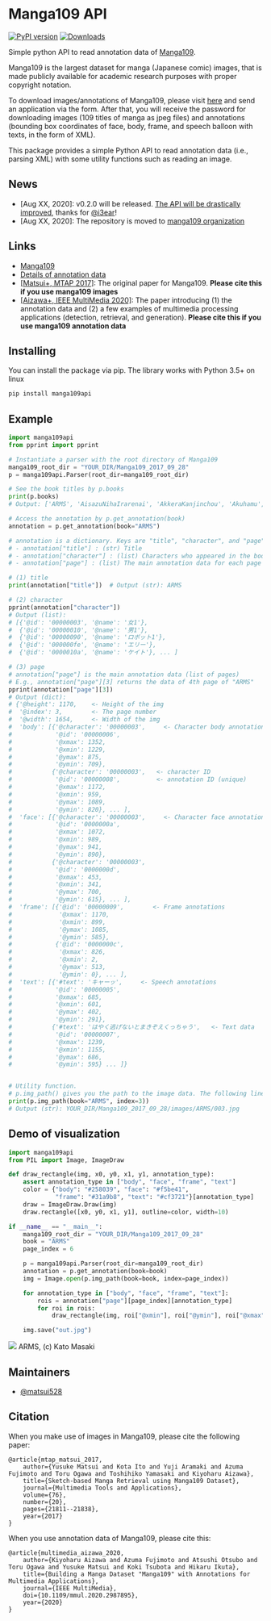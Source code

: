 # Manga109 API

[![PyPI version](https://badge.fury.io/py/manga109api.svg)](https://badge.fury.io/py/manga109api)
[![Downloads](https://pepy.tech/badge/manga109api)](https://pepy.tech/project/manga109api)

Simple python API to read annotation data of [Manga109](http://www.manga109.org/en/).

Manga109 is the largest dataset for manga (Japanese comic) images,
that is made publicly available for academic research purposes with proper copyright notation.

To download images/annotations of Manga109, please visit [here](http://www.manga109.org/en/download.html) and send an application via the form.
After that, you will receive the password for downloading images (109 titles of manga
as jpeg files)
and annotations (bounding box coordinates of face, body, frame, and speech balloon with texts,
in the form of XML).

This package provides a simple Python API to read annotation data (i.e., parsing XML)
with some utility functions such as reading an image.

## News
- [Aug XX, 2020]: v0.2.0 will be released. [The API will be drastically improved](https://github.com/matsui528/manga109api/pull/8), thanks for [@i3ear](https://github.com/i3ear)!
- [Aug XX, 2020]: The repository is moved to [manga109 organization](https://github.com/manga109)

## Links
- [Manga109](http://www.manga109.org/en/)
- [Details of annotation data](http://www.manga109.org/en/annotations.html)
- [[Matsui+, MTAP 2017]](https://link.springer.com/content/pdf/10.1007%2Fs11042-016-4020-z.pdf): The original paper for Manga109. **Please cite this if you use manga109 images**
- [[Aizawa+, IEEE MultiMedia 2020]](https://arxiv.org/abs/2005.04425): The paper introducing (1) the annotation data and (2) a few examples of multimedia processing applications (detection, retrieval, and generation). **Please cite this if you use manga109 annotation data**

## Installing
You can install the package via pip. The library works with Python 3.5+ on linux
```bash
pip install manga109api
```

## Example

```python
import manga109api
from pprint import pprint

# Instantiate a parser with the root directory of Manga109
manga109_root_dir = "YOUR_DIR/Manga109_2017_09_28"
p = manga109api.Parser(root_dir=manga109_root_dir)

# See the book titles by p.books 
print(p.books)
# Output: ['ARMS', 'AisazuNihaIrarenai', 'AkkeraKanjinchou', 'Akuhamu', ...

# Access the annotation by p.get_annotation(book)
annotation = p.get_annotation(book="ARMS")

# annotation is a dictionary. Keys are "title", "character", and "page":
# - annotation["title"] : (str) Title
# - annotation["character"] : (list) Characters who appeared in the book
# - annotation["page"] : (list) The main annotation data for each page

# (1) title
print(annotation["title"])  # Output (str): ARMS

# (2) character
pprint(annotation["character"])
# Output (list):
# [{'@id': '00000003', '@name': '女1'},
#  {'@id': '00000010', '@name': '男1'},
#  {'@id': '00000090', '@name': 'ロボット1'},
#  {'@id': '000000fe', '@name': 'エリー'},
#  {'@id': '0000010a', '@name': 'ケイト'}, ... ]

# (3) page
# annotation["page"] is the main annotation data (list of pages)
# E.g., annotation["page"][3] returns the data of 4th page of "ARMS"
pprint(annotation["page"][3])
# Output (dict):
# {'@height': 1170,    <- Height of the img
#  '@index': 3,        <- The page number
#  '@width': 1654,     <- Width of the img
#  'body': [{'@character': '00000003',     <- Character body annotations
#            '@id': '00000006',
#            '@xmax': 1352,
#            '@xmin': 1229,
#            '@ymax': 875,
#            '@ymin': 709},
#           {'@character': '00000003',   <- character ID
#            '@id': '00000008',          <- annotation ID (unique)
#            '@xmax': 1172,
#            '@xmin': 959,
#            '@ymax': 1089,
#            '@ymin': 820}, ... ],
#  'face': [{'@character': '00000003',     <- Character face annotations
#            '@id': '0000000a',
#            '@xmax': 1072,
#            '@xmin': 989,
#            '@ymax': 941,
#            '@ymin': 890},
#           {'@character': '00000003',
#            '@id': '0000000d',
#            '@xmax': 453,
#            '@xmin': 341,
#            '@ymax': 700,
#            '@ymin': 615}, ... ],
#  'frame': [{'@id': '00000009',        <- Frame annotations
#             '@xmax': 1170,
#             '@xmin': 899,
#             '@ymax': 1085,
#             '@ymin': 585},
#            {'@id': '0000000c',
#             '@xmax': 826,
#             '@xmin': 2,
#             '@ymax': 513,
#             '@ymin': 0}, ... ],
#  'text': [{'#text': 'キャーッ',     <- Speech annotations
#            '@id': '00000005',
#            '@xmax': 685,
#            '@xmin': 601,
#            '@ymax': 402,
#            '@ymin': 291},
#           {'#text': 'はやく逃げないとまきぞえくっちゃう',   <- Text data
#            '@id': '00000007',
#            '@xmax': 1239,
#            '@xmin': 1155,
#            '@ymax': 686,
#            '@ymin': 595} ... ]}


# Utility function.
# p.img_path() gives you the path to the image data. The following line returns the path to the 4th image of ARMS
print(p.img_path(book="ARMS", index=3))  
# Output (str): YOUR_DIR/Manga109_2017_09_28/images/ARMS/003.jpg
```


## Demo of visualization
```python
import manga109api
from PIL import Image, ImageDraw

def draw_rectangle(img, x0, y0, x1, y1, annotation_type):
    assert annotation_type in ["body", "face", "frame", "text"]
    color = {"body": "#258039", "face": "#f5be41",
             "frame": "#31a9b8", "text": "#cf3721"}[annotation_type]
    draw = ImageDraw.Draw(img)
    draw.rectangle([x0, y0, x1, y1], outline=color, width=10)

if __name__ == "__main__":
    manga109_root_dir = "YOUR_DIR/Manga109_2017_09_28"
    book = "ARMS"
    page_index = 6

    p = manga109api.Parser(root_dir=manga109_root_dir)
    annotation = p.get_annotation(book=book)
    img = Image.open(p.img_path(book=book, index=page_index))

    for annotation_type in ["body", "face", "frame", "text"]:
        rois = annotation["page"][page_index][annotation_type]
        for roi in rois:
            draw_rectangle(img, roi["@xmin"], roi["@ymin"], roi["@xmax"], roi["@ymax"], annotation_type)

    img.save("out.jpg")
```
![](http://yusukematsui.me/project/sketch2manga/img/manga109_api_example.png)
ARMS, (c) Kato Masaki




## Maintainers
- [@matsui528](https://github.com/matsui528)


## Citation
When you make use of images in Manga109, please cite the following paper:

    @article{mtap_matsui_2017,
        author={Yusuke Matsui and Kota Ito and Yuji Aramaki and Azuma Fujimoto and Toru Ogawa and Toshihiko Yamasaki and Kiyoharu Aizawa},
        title={Sketch-based Manga Retrieval using Manga109 Dataset},
        journal={Multimedia Tools and Applications},
        volume={76},
        number={20},
        pages={21811--21838},
        year={2017}
    }

When you use annotation data of Manga109, please cite this:

    @article{multimedia_aizawa_2020,
        author={Kiyoharu Aizawa and Azuma Fujimoto and Atsushi Otsubo and Toru Ogawa and Yusuke Matsui and Koki Tsubota and Hikaru Ikuta},
        title={Building a Manga Dataset "Manga109" with Annotations for Multimedia Applications},
        journal={IEEE MultiMedia},
        doi={10.1109/mmul.2020.2987895},
        year={2020}
    }
